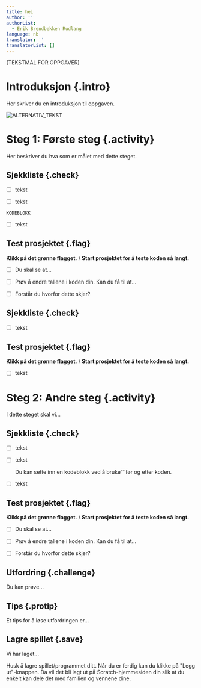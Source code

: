 ```yaml
---
title: hei
author: ''
authorList:
  - Erik Brendbekken Rudlang
language: nb
translator: ''
translatorList: []
---
```

(TEKSTMAL FOR OPPGAVER)

# Introduksjon {.intro}

Her skriver du en introduksjon til oppgaven.

![ALTERNATIV_TEKST]("image.png")


# Steg 1: Første steg {.activity}

Her beskriver du hva som er målet med dette steget.

## Sjekkliste {.check}

- [ ] tekst

- [ ] tekst

```
KODEBLOKK
```

- [ ] tekst

## Test prosjektet {.flag}

**Klikk på det grønne flagget.** / **Start prosjektet for å teste koden så
langt.**

- [ ] Du skal se at...

- [ ] Prøv å endre tallene i koden din. Kan du få til at...

- [ ] Forstår du hvorfor dette skjer?

## Sjekkliste {.check}

- [ ] tekst

## Test prosjektet {.flag}

**Klikk på det grønne flagget.** / **Start prosjektet for å teste koden så
langt.**

- [ ] tekst


# Steg 2: Andre steg {.activity}

I dette steget skal vi...

## Sjekkliste {.check}

- [ ] tekst

- [ ] tekst

  Du kan sette inn en kodeblokk ved å bruke```før og etter koden.

- [ ] tekst

## Test prosjektet {.flag}

**Klikk på det grønne flagget.** / **Start prosjektet for å teste koden så
langt.**

- [ ] Du skal se at...

- [ ] Prøv å endre tallene i koden din. Kan du få til at...

- [ ] Forstår du hvorfor dette skjer?

## Utfordring {.challenge}

Du kan prøve...

## Tips {.protip}

Et tips for å løse utfordringen er...

## Lagre spillet {.save}

Vi har laget...

Husk å lagre spillet/programmet ditt. Når du er ferdig kan du klikke på "Legg
ut"-knappen. Da vil det bli lagt ut på Scratch-hjemmesiden din slik at du enkelt
kan dele det med familien og vennene dine.